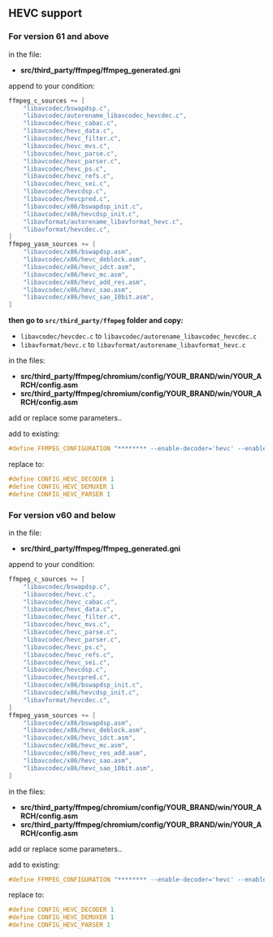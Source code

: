 ## HEVC support ##

### For version 61 and above ###

in the file:
- **src/third_party/ffmpeg/ffmpeg_generated.gni**

append to your condition:

```c
ffmpeg_c_sources += [
    "libavcodec/bswapdsp.c",
    "libavcodec/autorename_libavcodec_hevcdec.c",
    "libavcodec/hevc_cabac.c",
    "libavcodec/hevc_data.c",
    "libavcodec/hevc_filter.c",
    "libavcodec/hevc_mvs.c",
    "libavcodec/hevc_parse.c",
    "libavcodec/hevc_parser.c",
    "libavcodec/hevc_ps.c",
    "libavcodec/hevc_refs.c",
    "libavcodec/hevc_sei.c",
    "libavcodec/hevcdsp.c",
    "libavcodec/hevcpred.c",
    "libavcodec/x86/bswapdsp_init.c",
    "libavcodec/x86/hevcdsp_init.c",
    "libavformat/autorename_libavformat_hevc.c",
    "libavformat/hevcdec.c",
]
ffmpeg_yasm_sources += [
    "libavcodec/x86/bswapdsp.asm",
    "libavcodec/x86/hevc_deblock.asm",
    "libavcodec/x86/hevc_idct.asm",
    "libavcodec/x86/hevc_mc.asm",
    "libavcodec/x86/hevc_add_res.asm",
    "libavcodec/x86/hevc_sao.asm",
    "libavcodec/x86/hevc_sao_10bit.asm",
]
```
**then go to `src/third_party/ffmpeg` folder and copy:**
 - `libavcodec/hevcdec.c` to `libavcodec/autorename_libavcodec_hevcdec.c`
 - `libavformat/hevc.c` to `libavformat/autorename_libavformat_hevc.c`

in the files:
- **src/third_party/ffmpeg/chromium/config/YOUR_BRAND/win/YOUR_ARCH/config.asm**
- **src/third_party/ffmpeg/chromium/config/YOUR_BRAND/win/YOUR_ARCH/config.asm**

add or replace some parameters..

add to existing:
```c
#define FFMPEG_CONFIGURATION "******** --enable-decoder='hevc' --enable-demuxer='hevc' --enable-parser='hevc'"
```

replace to:
```c
#define CONFIG_HEVC_DECODER 1
#define CONFIG_HEVC_DEMUXER 1
#define CONFIG_HEVC_PARSER 1
```

### For version v60 and below ###

in the file:
- **src/third_party/ffmpeg/ffmpeg_generated.gni**

append to your condition:

```c
ffmpeg_c_sources += [
    "libavcodec/bswapdsp.c",
    "libavcodec/hevc.c",
    "libavcodec/hevc_cabac.c",
    "libavcodec/hevc_data.c",
    "libavcodec/hevc_filter.c",
    "libavcodec/hevc_mvs.c",
    "libavcodec/hevc_parse.c",
    "libavcodec/hevc_parser.c",
    "libavcodec/hevc_ps.c",
    "libavcodec/hevc_refs.c",
    "libavcodec/hevc_sei.c",
    "libavcodec/hevcdsp.c",
    "libavcodec/hevcpred.c",
    "libavcodec/x86/bswapdsp_init.c",
    "libavcodec/x86/hevcdsp_init.c",
    "libavformat/hevcdec.c",
]
ffmpeg_yasm_sources += [
    "libavcodec/x86/bswapdsp.asm",
    "libavcodec/x86/hevc_deblock.asm",
    "libavcodec/x86/hevc_idct.asm",
    "libavcodec/x86/hevc_mc.asm",
    "libavcodec/x86/hevc_res_add.asm",
    "libavcodec/x86/hevc_sao.asm",
    "libavcodec/x86/hevc_sao_10bit.asm",
]
```

in the files:
- **src/third_party/ffmpeg/chromium/config/YOUR_BRAND/win/YOUR_ARCH/config.asm**
- **src/third_party/ffmpeg/chromium/config/YOUR_BRAND/win/YOUR_ARCH/config.asm**

add or replace some parameters..

add to existing:
```c
#define FFMPEG_CONFIGURATION "******** --enable-decoder='hevc' --enable-demuxer='hevc' --enable-parser='hevc'"
```

replace to:
```c
#define CONFIG_HEVC_DECODER 1
#define CONFIG_HEVC_DEMUXER 1
#define CONFIG_HEVC_PARSER 1
```
